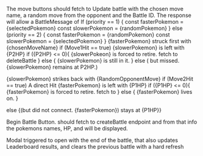 The move buttons should fetch to Update battle with the chosen move name, a random move from the opponent and the Battle ID.
The response will allow a BattleMessage of
If (priority == 1) {
const fasterPokemon = {selectedPokemon}
const slowerPokemon = {randomPokemon}
}
else (priority == 2) {
const fasterPokemon = {randomPokemon}
const slowerPokemon = {selectedPokemon}
}
{fasterPokemon} struck first with {chosenMoveName}
if (Move1Hit == true) {slowerPokemon} is left with {P2HP}
if ({P2HP} <= 0){
{slowerPokeon} is forced to retire.
fetch to deleteBattle
} else {
{slowerPokemon} is still in it.
}
else ( but missed. {slowerPokemon} remains at P2HP.)

{slowerPokemon} strikes back with {RandomOpponentMove}
if (Move2Hit == true) A direct Hit {fasterPokemon} is left with {P1HP}
if ({P1HP} <= 0){
{fasterPokemon} is forced to retire.
fetch to
} else {
{fasterPokemon} lives on.
}

else {(but did not connect. {fasterPokemon}) stays at {P1HP}}

Begin Battle Button. should fetch to createBattle endpoint and from that info the pokemons names, HP, and will be displayed.

Modal triggered to open with the end of the battle, that also updates Leaderboard results, and clears the previous battle with a hard refresh
